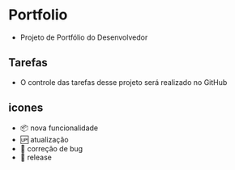 # Portfolio

- Projeto de Portfólio do Desenvolvedor

## Tarefas

- O controle das tarefas desse projeto será realizado no GitHub

## icones

- :package: nova funcionalidade </br>
- :up: atualização </br>
- 🐞 correção de bug </br>
- :checkered_flag: release </br>
